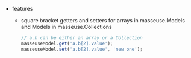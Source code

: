 * features
    * square bracket getters and setters for arrays in masseuse.Models and Models in masseuse.Collections
    
        ```javascript
        // a.b can be either an array or a Collection
        masseuseModel.get('a.b[2].value');
        masseuseModel.set('a.b[2].value', 'new one');
        ```